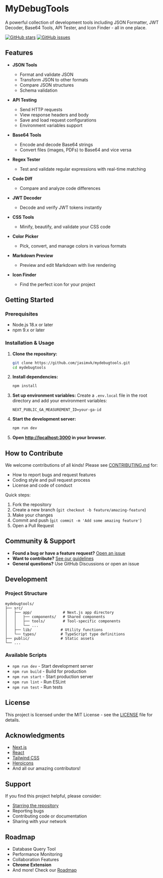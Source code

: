 # MyDebugTools

A powerful collection of development tools including JSON Formatter, JWT Decoder, Base64 Tools, API Tester, and Icon Finder - all in one place.

[![GitHub stars](https://img.shields.io/github/stars/jasimvk/mydebugtools?style=social)](https://github.com/jasimvk/mydebugtools/stargazers)
[![GitHub issues](https://img.shields.io/github/issues/jasimvk/mydebugtools)](https://github.com/jasimvk/mydebugtools/issues)

## Features

- **JSON Tools**
  - Format and validate JSON
  - Transform JSON to other formats
  - Compare JSON structures
  - Schema validation

- **API Testing**
  - Send HTTP requests
  - View response headers and body
  - Save and load request configurations
  - Environment variables support

- **Base64 Tools**
  - Encode and decode Base64 strings
  - Convert files (images, PDFs) to Base64 and vice versa

- **Regex Tester**
  - Test and validate regular expressions with real-time matching

- **Code Diff**
  - Compare and analyze code differences

- **JWT Decoder**
  - Decode and verify JWT tokens instantly

- **CSS Tools**
  - Minify, beautify, and validate your CSS code

- **Color Picker**
  - Pick, convert, and manage colors in various formats

- **Markdown Preview**
  - Preview and edit Markdown with live rendering

- **Icon Finder**
  - Find the perfect icon for your project

## Getting Started

### Prerequisites

- Node.js 18.x or later
- npm 9.x or later

### Installation & Usage

1. **Clone the repository:**
   ```bash
   git clone https://github.com/jasimvk/mydebugtools.git
   cd mydebugtools
   ```
2. **Install dependencies:**
   ```bash
   npm install
   ```
3. **Set up environment variables:**
   Create a `.env.local` file in the root directory and add your environment variables:
   ```env
   NEXT_PUBLIC_GA_MEASUREMENT_ID=your-ga-id
   ```
4. **Start the development server:**
   ```bash
   npm run dev
   ```
5. **Open [http://localhost:3000](http://localhost:3000) in your browser.**

## How to Contribute

We welcome contributions of all kinds! Please see [CONTRIBUTING.md](CONTRIBUTING.md) for:
- How to report bugs and request features
- Coding style and pull request process
- License and code of conduct

Quick steps:
1. Fork the repository
2. Create a new branch (`git checkout -b feature/amazing-feature`)
3. Make your changes
4. Commit and push (`git commit -m 'Add some amazing feature'`)
5. Open a Pull Request

## Community & Support

- **Found a bug or have a feature request?** [Open an issue](https://github.com/jasimvk/mydebugtools/issues)
- **Want to contribute?** [See our guidelines](CONTRIBUTING.md)
- **General questions?** Use GitHub Discussions or open an issue

## Development

### Project Structure

```
mydebugtools/
├── src/
│   ├── app/              # Next.js app directory
│   │   ├── components/   # Shared components
│   │   ├── tools/        # Tool-specific components
│   │   └── ...
│   ├── lib/             # Utility functions
│   └── types/           # TypeScript type definitions
├── public/              # Static assets
└── ...
```

### Available Scripts

- `npm run dev` - Start development server
- `npm run build` - Build for production
- `npm run start` - Start production server
- `npm run lint` - Run ESLint
- `npm run test` - Run tests

## License

This project is licensed under the MIT License - see the [LICENSE](LICENSE) file for details.

## Acknowledgments

- [Next.js](https://nextjs.org/)
- [React](https://reactjs.org/)
- [Tailwind CSS](https://tailwindcss.com/)
- [Heroicons](https://heroicons.com/)
- And all our amazing contributors!

## Support

If you find this project helpful, please consider:
- [Starring the repository](https://github.com/jasimvk/mydebugtools)
- Reporting bugs
- Contributing code or documentation
- Sharing with your network

## Roadmap

- Database Query Tool
- Performance Monitoring
- Collaboration Features
- **Chrome Extension**
- And more! Check our [Roadmap](https://mydebugtools.com/roadmap)

